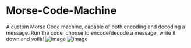 # Morse-Code-Machine
A custom Morse Code machine, capable of both encoding and decoding a message.
Run the code, choose to encode/decode a message, write it down and voilà!
![image](https://user-images.githubusercontent.com/125466659/236639114-db0ac152-a80e-4224-854d-d0c8c078259b.png)
![image](https://user-images.githubusercontent.com/125466659/236639141-5dc7d144-870b-4ae3-b468-de4cb40e6fdc.png)
